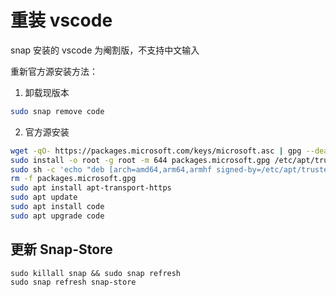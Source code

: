 重装 vscode
===

snap 安装的 vscode 为阉割版，不支持中文输入

重新官方源安装方法：

1. 卸载现版本

```bash
sudo snap remove code
```

2. 官方源安装

```bash
wget -qO- https://packages.microsoft.com/keys/microsoft.asc | gpg --dearmor > packages.microsoft.gpg
sudo install -o root -g root -m 644 packages.microsoft.gpg /etc/apt/trusted.gpg.d/
sudo sh -c 'echo "deb [arch=amd64,arm64,armhf signed-by=/etc/apt/trusted.gpg.d/packages.microsoft.gpg] https://packages.microsoft.com/repos/code stable main" > /etc/apt/sources.list.d/vscode.list'
rm -f packages.microsoft.gpg
sudo apt install apt-transport-https
sudo apt update
sudo apt install code
sudo apt upgrade code
```

## 更新 Snap-Store

```shell
sudo killall snap && sudo snap refresh
sudo snap refresh snap-store
```